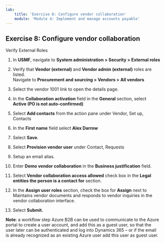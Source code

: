 ```yaml
---
lab:
    title: 'Exercise 8: Configure vendor collaboration'
    module: 'Module 4: Implement and manage accounts payable'
---
```


## Exercise 8: Configure vendor collaboration

Verify External Roles


1. In **USMF**, navigate to **System administration &gt; Security &gt; External roles**

2. Verify that **Vendor (external)** and **Vendor admin (external)** roles are listed.  
‎Navigate to **Procurement and sourcing &gt; Vendors &gt; All vendors**

3. Select the vendor 1001 link to open the details page.

4. In the **Collaboration activation** field in the **General** section, select **Active (PO is not auto-confirmed)**

5. Select **Add contacts** from the action pane under Vendor, Set up, Contacts

6. In the **First name** field select **Alex Darrow**

7. Select **Save**.

8. Select **Provision vendor user** under Contact, Requests

9. Setup an email alias.

10. Enter **Demo vendor collaboration** in the **Business justification** field.

11. Select **Vendor collaboration access allowed** check box in the **Legal entities the person is a contact for** section.

12. In the **Assign user roles** section, check the box for **Assign** next to Maintains vendor documents and responds to vendor inquiries in the vendor collaboration interface.

13. Select **Submit.**


**Note**: a workflow step Azure B2B can be used to communicate to the Azure portal to create a user account, and add this as a guest user, so that the user later can be authenticated and log into Dynamics 365 – or if the email is already recognized as an existing Azure user add this user as guest user.


 

